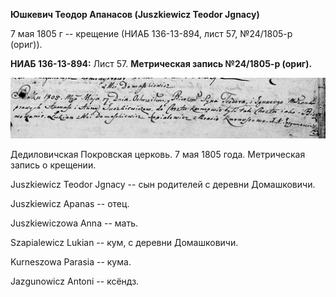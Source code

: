 **Юшкевич Теодор Апанасов (Juszkiewicz Teodor Jgnacy)**

7 мая 1805 г -- крещение (НИАБ 136-13-894, лист 57, №24/1805-р (ориг)).

**НИАБ 136-13-894:** Лист 57. **Метрическая запись №24/1805-р (ориг).**

![](./media/8fbdfee91f8b072cb783d15d616ced509345d53a.png)

Дедиловичская Покровская церковь. 7 мая 1805 года. Метрическая запись о
крещении.

Juszkiewicz Teodor Jgnacy -- сын родителей с деревни Домашковичи.

Juszkiewicz Apanas -- отец.

Juszkiewiczowa Anna -- мать.

Szapialewicz Lukian -- кум, с деревни Домашковичи.

Kurneszowa Parasia -- кума.

Jazgunowicz Antoni -- ксёндз.

